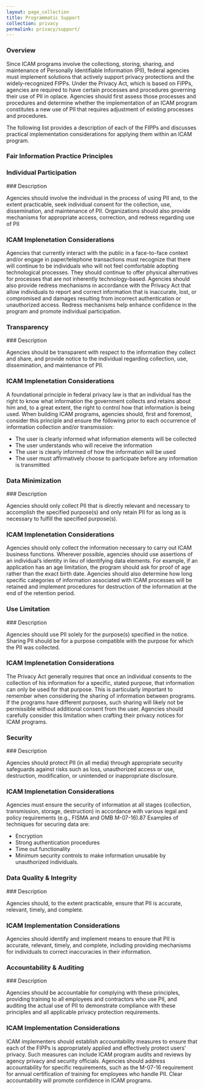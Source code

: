 ```yaml
---
layout: page_collection
title: Programmatic Support
collection: privacy
permalink: privacy/support/
---
```

<script>
$(function() {
  $( "#accordion" ).accordion({
    heightStyle: "content",
    collapsible: "true",
    active: "false"
  });
});
</script>


### Overview
Since ICAM programs involve the collectiong, storing, sharing, and maintenance of Personally Identifiable Information (PII), federal agencies must implement solutions that actively support privacy protections and the widely-recognized FIPPs. Under the Privacy Act, which is based on FIPPs, agencies are required to have certain processes and procedures governing their use of PII in oplace. Agencies should first assess those processes and procedures and determine whether the implementation of an ICAM program constitutes a new use of PII that requires adjustment of existing processes and procedures.

The following list provides a description of each of the FIPPs and discusses practical implementation considerations for applying them within an ICAM program.

### Fair Information Practice Principles
<div id="accordion" markdown="1">

### Individual Participation
<div markdown="1">
### Description

Agencies should involve the individual in the process of using PII and, to the extent practicable, seek individual consent for the collection, use, dissemination, and maintenance of PII. Organizations should also provide mechanisms for appropriate access, correction, and redress regarding use of PII

### ICAM Implenetation Considerations

Agencies that currently interact with the public in a face-to-face context and/or engage in paper/telephone transactions must recognize that there will continue to be individuals who will not feel comfortable adopting technological processes. They should continue to offer physical alternatives for processes that are not inherently technology-based.
Agencies should also provide redress mechanisms in accordance with the Privacy Act that allow individuals to report and correct information that is inaccurate, lost, or compromised and damages resulting from incorrect authentication or unauthorized access.
Redress mechanisms help enhance confidence in the program and promote individual participation.


</div>

### Transparency
<div markdown="1">
### Description

Agencies should be transparent with respect to the information they collect and share, and provide notice to the individual regarding collection, use, dissemination, and maintenance of PII.

### ICAM Implenetation Considerations

A foundational principle in federal privacy law is that an individual has the right to know what information the government collects and retains about him and, to a great extent, the right to control how that information is being used. When building ICAM programs, agencies should, first and foremost, consider this principle and ensure the following prior to each occurrence of information collection and/or transmission:

*  The user is clearly informed what information elements will be collected
*  The user understands who will receive the information
*  The user is clearly informed of how the information will be used
*  The user must affirmatively choose to participate before any information is transmitted

</div>

### Data Minimization
<div markdown="1">
### Description

Agencies should only collect PII that is directly relevant and necessary to accomplish the specified purpose(s) and only retain PII for as long as is necessary to fulfill the specified purpose(s).

### ICAM Implenetation Considerations

Agencies should only collect the information necessary to carry out ICAM business functions. Wherever possible, agencies should use assertions of an individual’s identity in lieu of identifying data elements. For example, if an application has an age limitation, the program should ask for proof of age rather than the exact birth date. Agencies should also determine how long specific categories of information associated with ICAM processes will be retained and implement procedures for destruction of the information at the end of the retention period.

</div>

### Use Limitation
<div markdown="1">
### Description

Agencies should use PII solely for the purpose(s) specified in the notice. Sharing PII should be for a purpose compatible with the purpose for which the PII was collected.

### ICAM Implenetation Considerations

The Privacy Act generally requires that once an individual consents to the collection of his information for a specific, stated purpose, that information can only be used for that purpose. This is particularly important to remember when considering the sharing of information between programs. If the programs have different purposes, such sharing will likely not be permissible without additional consent from the user. Agencies should carefully consider this limitation when crafting their privacy notices for ICAM programs.

</div>

### Security
<div markdown="1">
### Description

Agencies should protect PII (in all media) through appropriate security safeguards against risks such as loss, unauthorized access or use, destruction, modification, or unintended or inappropriate disclosure.

### ICAM Implenetation Considerations

Agencies must ensure the security of information at all stages (collection, transmission, storage, destruction) in accordance with various legal and policy requirements (e.g., FISMA and OMB M-07-16).87 Examples of techniques for securing data are: 

*  Encryption
*  Strong authentication procedures
*  Time out functionality
*  Minimum security controls to make information unusable by unauthorized individuals.

</div>

### Data Quality & Integrity
<div markdown="1">
### Description

Agencies should, to the extent practicable, ensure that PII is accurate, relevant, timely, and complete.

### ICAM Implementation Considerations

Agencies should identify and implement means to ensure that PII is accurate, relevant, timely, and complete, including providing mechanisms for individuals to correct inaccuracies in their information.

</div>

### Accountability & Auditing
<div markdown="1">
### Description

Agencies should be accountable for complying with these principles, providing training to all employees and contractors who use PII, and auditing the actual use of PII to demonstrate compliance with these principles and all applicable privacy protection requirements.

### ICAM Implementation Considerations

ICAM implementers should establish accountability measures to ensure that each of the FIPPs is appropriately applied and effectively protect users’ privacy. Such measures can include ICAM program audits and reviews by agency privacy and security officials. Agencies should address accountability for specific requirements, such as the M-07-16 requirement for annual certification of training for employees who handle PII. Clear accountability will promote confidence in ICAM programs.

</div>

